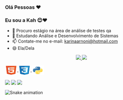 ### Olá Pessoas ❤
### Eu sou a Kah 😊❤
- 🔭 Procuro estágio na área de análise de testes qa
-  🌱 Estudando Análise e Desenvolvimento de Sistemas
- 📫 Contate-me no e-mail: karinaarnoni@hotmail.com
- 😄 Ela/Dela
<div align="center">
  <a href="https://github.com/Kah123rina">
  <img height="150em" src="https://github-readme-stats.vercel.app/api?username=Kah123rina&show_icons=true&theme=dracula&include_all_commits=true&count_private=true"/>
  <img height="150em" src="https://github-readme-stats.vercel.app/api/top-langs/?username=Kah123rina&layout=compact&langs_count=7&theme=dracula"/>
</div>
<div style="display: inline_block"><br>
  <img align="center" alt="Kah123rina-HTML" height="30" width="40" src="https://raw.githubusercontent.com/devicons/devicon/master/icons/html5/html5-original.svg">
  <img align="center" alt="Kah123rina-CSS" height="30" width="40" src="https://raw.githubusercontent.com/devicons/devicon/master/icons/css3/css3-original.svg">
  <img align="center" alt="Kah123rina-Python" height="30" width="40" src="https://raw.githubusercontent.com/devicons/devicon/master/icons/python/python-original.svg">  
  </div>
  <br><div> 
  <a href="https://www.instagram.com/heey_kaah123/" target="_blank"><img src="https://img.shields.io/badge/-Instagram-%23E4405F?style=for-the-badge&logo=instagram&logoColor=white" target="_blank"></a>
  <a href = "mailto:karinaarnoni@hotmail.com"><img src="https://img.shields.io/badge/Microsoft_Outlook-0078D4?style=for-the-badge&logo=microsoft-outlook&logoColor=white" target="_blank"></a>
  <a href="https://www.linkedin.com/in/karina-arnoni-12035618b/" target="_blank"><img src="https://img.shields.io/badge/-LinkedIn-%230077B5?style=for-the-badge&logo=linkedin&logoColor=white" target="_blank"></a>
  
   ![Snake animation](https://github.com/Kah123rina/Kah123rina/blob/output/github-contribution-grid-snake.svg)
 
 </div>
